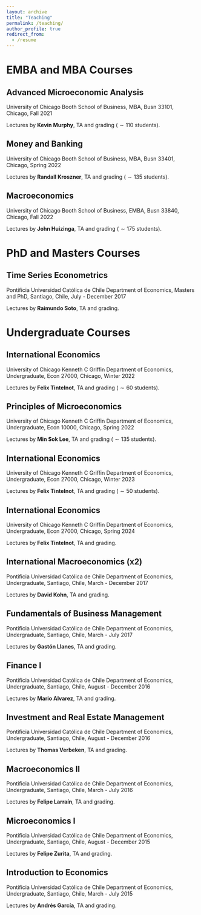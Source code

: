 ```yaml
---
layout: archive
title: "Teaching"
permalink: /teaching/
author_profile: true
redirect_from:
  - /resume
---
```


# EMBA and MBA Courses

## Advanced Microeconomic Analysis 

University of Chicago Booth School of Business, MBA, Busn 33101, Chicago, Fall 2021

Lectures by **Kevin Murphy**, 
TA and grading ($\sim 110$ students). 

## Money and Banking

University of Chicago Booth School of Business, MBA, Busn 33401, Chicago, Spring 2022

Lectures by **Randall Kroszner**, 
TA and grading ($\sim 135$ students). 

## Macroeconomics

University of Chicago Booth School of Business, EMBA, Busn 33840, Chicago, Fall 2022

Lectures by **John Huizinga**, 
TA and grading ($\sim 175$ students). 

# PhD and Masters Courses

## Time Series Econometrics

Pontificia Universidad Católica de Chile Department of Economics, Masters and PhD, Santiago, Chile, July - December 2017

Lectures by **Raimundo Soto**, 
TA and grading. 

# Undergraduate Courses

## International Economics

University of Chicago Kenneth C Griffin Department of Economics, Undergraduate, Econ 27000, Chicago, Winter 2022

Lectures by **Felix Tintelnot**, 
TA and grading ($\sim 60$ students). 

## Principles of Microeconomics

University of Chicago Kenneth C Griffin Department of Economics, Undergraduate, Econ 10000, Chicago, Spring 2022

Lectures by **Min Sok Lee**, 
TA and grading ($\sim 135$ students). 

## International Economics

University of Chicago Kenneth C Griffin Department of Economics, Undergraduate, Econ 27000, Chicago, Winter 2023

Lectures by **Felix Tintelnot**, 
TA and grading ($\sim 50$ students). 

## International Economics

University of Chicago Kenneth C Griffin Department of Economics, Undergraduate, Econ 27000, Chicago, Spring 2024

Lectures by **Felix Tintelnot**, 
TA and grading. 

## International Macroeconomics (x2)

Pontificia Universidad Católica de Chile Department of Economics, Undergraduate, Santiago, Chile, March - December 2017

Lectures by **David Kohn**, 
TA and grading. 

## Fundamentals of Business Management

Pontificia Universidad Católica de Chile Department of Economics, Undergraduate, Santiago, Chile, March - July 2017

Lectures by **Gastón Llanes**, 
TA and grading. 

## Finance I

Pontificia Universidad Católica de Chile Department of Economics, Undergraduate, Santiago, Chile, August - December 2016

Lectures by **Mario Alvarez**, 
TA and grading. 

## Investment and Real Estate Management

Pontificia Universidad Católica de Chile Department of Economics, Undergraduate, Santiago, Chile, August - December 2016

Lectures by **Thomas Verbeken**, 
TA and grading. 

## Macroeconomics II

Pontificia Universidad Católica de Chile Department of Economics, Undergraduate, Santiago, Chile, March - July 2016

Lectures by **Felipe Larraín**, 
TA and grading. 

## Microeconomics I

Pontificia Universidad Católica de Chile Department of Economics, Undergraduate, Santiago, Chile, August - December 2015

Lectures by **Felipe Zurita**, 
TA and grading. 

## Introduction to Economics

Pontificia Universidad Católica de Chile Department of Economics, Undergraduate, Santiago, Chile, March - July 2015

Lectures by **Andrés García**, 
TA and grading. 
